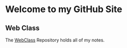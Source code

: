 # Welcome to my GitHub Site

## Web Class
The <a href="https://github.com/traderres/webClass">WebClass</a> Repository holds all of my notes.
